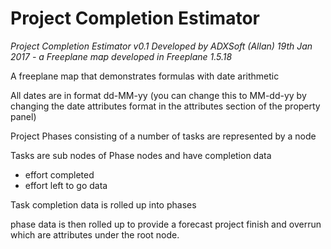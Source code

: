 # Project Completion Estimator
*Project Completion Estimator v0.1
Developed by ADXSoft (Allan)
19th Jan 2017 - a Freeplane map developed in Freeplane 1.5.18*

A freeplane map that demonstrates formulas with date arithmetic

All dates are in format dd-MM-yy
(you can change this to MM-dd-yy by changing the date attributes 
 format in the attributes section of the property panel)

Project Phases consisting of a number of tasks are
represented by a node

Tasks are sub nodes of Phase nodes and have completion data
 - effort completed
 - effort left to go data

Task completion data is rolled up into phases

phase data is then rolled up to provide a forecast project
finish and overrun which are attributes under the root node.
